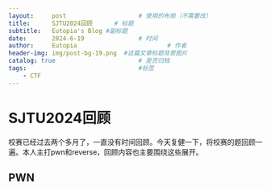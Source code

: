 ```yaml
---
layout:     post   				    # 使用的布局（不需要改）
title:      SJTU2024回顾		# 标题 
subtitle:   Eutopia's Blog #副标题
date:       2024-6-19				# 时间
author:     Eutopia 						# 作者
header-img: img/post-bg-19.png 	#这篇文章标题背景图片
catalog: true 						# 是否归档
tags:								#标签
    - CTF
---
```


#  SJTU2024回顾

校赛已经过去两个多月了，一直没有时间回顾。今天复健一下，将校赛的题回顾一遍。本人主打pwn和reverse，回顾内容也主要围绕这些展开。

## PWN

